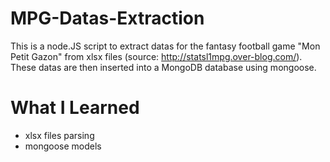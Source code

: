 # MPG-Datas-Extraction

This is a node.JS script to extract datas for the fantasy football game "Mon Petit Gazon" from xlsx files (source: http://statsl1mpg.over-blog.com/). 
These datas are then inserted into a MongoDB database using mongoose.

# What I Learned

* xlsx files parsing
* mongoose models
